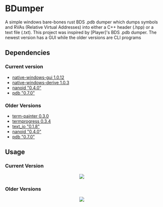 # BDumper
A simple windows bare-bones rust BDS .pdb dumper which dumps symbols and RVAs (Relative Virtual Addresses) into either a C++ header (.hpp) or a text file (.txt). This project was inspired by [Player]'s BDS .pdb dumper. The newest version has a GUI while the older versions are CLI programs 

## Dependencies

### Current version

- [native-windows-gui 1.0.12](https://crates.io/crates/native-windows-gui)
- [native-windows-derive 1.0.3](https://crates.io/crates/native-windows-derive)
- [nanoid "0.4.0"](https://crates.io/crates/nanoid)
- [pdb "0.7.0"](https://crates.io/crates/pdb)

### Older Versions
- [term-painter 0.3.0](https://crates.io/crates/term-painter)
- [termprogress 0.3.4](https://crates.io/crates/termprogress)
- [text_io "0.1.8"](https://crates.io/crates/text_io)
- [nanoid "0.4.0"](https://crates.io/crates/nanoid)
- [pdb "0.7.0"](https://crates.io/crates/pdb)

## Usage

### Current Version
<p align="center">
  <img src="https://media.discordapp.net/attachments/754623733217493023/901236408897916948/Screenshot_97.png" />
</p>

### Older Versions
<p align="center">
  <img src="https://cdn.discordapp.com/attachments/798563327587385364/893910849058652180/Screenshot_103.png" />
</p>
